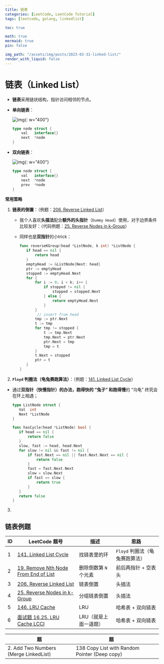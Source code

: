 ```yaml
---
title: 链表
categories: [LeetCode, LeetCode Tutorial]
tags: [leetcode, golang, linkedlist]

toc: true

math: true
mermaid: true
pin: false

img_path: "/assets/img/posts/2023-03-31-linked-list/"
render_with_liquid: false
---
```


# 链表（Linked List）

- **链表**采用链状结构，指针访问相邻的节点。

- **单向链表**：

  ![img](list.svg){: w="400"}

  ```go
  type node struct {
      val 	interface{}
      next 	*node
  }
  ```

- **双向链表**：

  ![img](double-list.svg){: w="400"}

  ```go
  type node struct {
      val 	interface{}
      next 	*node
      prev 	*node
  }
  ```



**常用策略**

1. **链表的倒置**：（例题：[206. Reverse Linked List](https://leetcode.cn/problems/reverse-linked-list/)）

   - 我个人喜欢**头插法**配合**额外的头指针**（`Dummy Head`）使用，对于边界条件比较友好：（代码例题：[25. Reverse Nodes in k-Group](https://leetcode.cn/problems/reverse-nodes-in-k-group/)）

   - 同样也是**双指针**的小trick：

     ```go
     func reverseKGroup(head *ListNode, k int) *ListNode {
     	if head == nil {
     		return head
     	}
     	emptyHead := &ListNode{Next: head}
     	ptr := emptyHead
     	stopped := emptyHead.Next
     	for {
     		for i := 0; i < k; i++ {
     			if stopped != nil {
     				stopped = stopped.Next
     			} else {
     				return emptyHead.Next
     			}
     		}
             // insert from head
     		tmp := ptr.Next
     		t := tmp
     		for tmp != stopped {
     			t := tmp.Next
     			tmp.Next = ptr.Next
     			ptr.Next = tmp
     			tmp = t
     		}
     		t.Next = stopped
     		ptr = t
     	}
     }
     ```

2.   **`Floyd` 判圈法（龟兔赛跑算法）**：（例题：[141. Linked List Cycle](https://leetcode.cn/problems/linked-list-cycle/)）

   - 通过**双指针（快慢指针）**的办法，**跑得快**的 “兔子” 和**跑得慢**的 “乌龟” 终究会在环上相遇；

     ```go
     type ListNode struct {
     	Val  int
     	Next *ListNode
     }
     
     func hasCycle(head *ListNode) bool {
     	if head == nil {
     		return false
     	}
     	slow, fast := head, head.Next
     	for slow != nil && fast != nil {
     		if fast.Next == nil || fast.Next.Next == nil {
     			return false
     		}
     		fast = fast.Next.Next
     		slow = slow.Next
     		if fast == slow {
     			return true
     		}
     	}
     	return false
     }
     ```

3. 



## 链表例题

| ID   | LeetCode 题号                                                | 描述                  | 思路                           |
| ---- | ------------------------------------------------------------ | --------------------- | ------------------------------ |
| 1    | [141. Linked List Cycle](https://leetcode.cn/problems/linked-list-cycle/) | 找链表里的环          | `Floyd` 判圈法（龟兔赛跑算法） |
| 2    | [19. Remove Nth Node From End of List](https://leetcode.cn/problems/remove-nth-node-from-end-of-list/) | 删除倒数第 `N` 个元素 | 前后两指针 + 空表头            |
| 3    | [206. Reverse Linked List](https://leetcode.cn/problems/reverse-linked-list/) | 链表倒置              | 头插法                         |
| 4    | [25. Reverse Nodes in k-Group](https://leetcode.cn/problems/reverse-nodes-in-k-group/) | 分组链表倒置          | 头插法                         |
| 5    | [146. LRU Cache](https://leetcode.cn/problems/lru-cache/)    | LRU                   | 哈希表 + 双向链表              |
| 6    | [面试题 16.25. LRU Cache LCCI](https://leetcode.cn/problems/lru-cache-lcci/) | LRU（就是上面一道题） | 哈希表 + 双向链表              |

| 题                                     | 题                                            |      |      |
| -------------------------------------- | --------------------------------------------- | ---- | ---- |
| 2. Add Two Numbers  (Merge LinkedList) | 138 Copy List with Random Pointer (Deep copy) |      |      |

